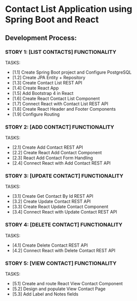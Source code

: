 # Contact List Application using Spring Boot and React



## Development Process:


### STORY 1: [LIST CONTACTS] FUNCTIONALITY
TASKS:
- [1.1] Create Spring Boot project and Configure PostgreSQL
- [1.2] Create JPA Entity + Repository
- [1.3] Create Contact List REST API
- [1.4] Create React App
- [1.5] Add Bootstrap 4 in React
- [1.6] Create React Contact List Component
- [1.7] Connect React with Contact List REST API
- [1.8] Create React Header and Footer Components
- [1.9] Configure Routing


### STORY 2: [ADD CONTACT] FUNCTIONALITY
TASKS:
- [2.1] Create Add Contact REST API
- [2.2] Create React Add Contact Component
- [2.3] React Add Contact Form Handling
- [2.4] Connect React with Add Contact REST API


### STORY 3: [UPDATE CONTACT] FUNCTIONALITY
TASKS:
- [3.1] Create Get Contact By Id REST API
- [3.2] Create Update Contact REST API
- [3.3] Create React Update Contact Component
- [3.4] Connect React with Update Contact REST API


### STORY 4: [DELETE CONTACT] FUNCTIONALITY
TASKS:
- [4.1] Create Delete Contact REST API
- [4.2] Connect React with Delete Contact REST API


### STORY 5: [VIEW CONTACT] FUNCTIONALITY
TASKS:

- [5.1] Create and route React View Contact Component
- [5.2] Design and populate View Contact Page
- [5.3] Add Label and Notes fields